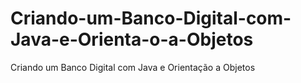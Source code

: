 # Criando-um-Banco-Digital-com-Java-e-Orienta-o-a-Objetos
Criando um Banco Digital com Java e Orientação a Objetos